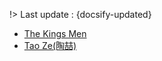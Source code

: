!> Last update : {docsify-updated}

- [The Kings Men](./docs/artists/thekingsmen.md)
- [Tao Ze(陶喆)](./docs/artists/taoze.md)
